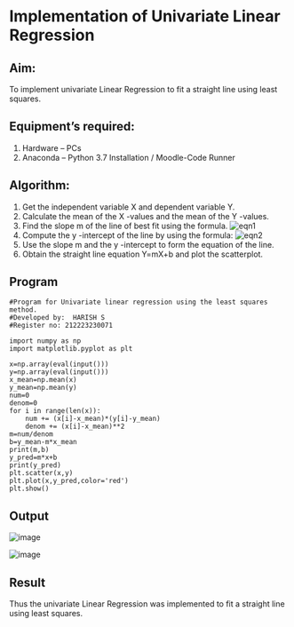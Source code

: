 # Implementation of Univariate Linear Regression
## Aim:
To implement univariate Linear Regression to fit a straight line using least squares.
## Equipment’s required:
1.	Hardware – PCs
2.	Anaconda – Python 3.7 Installation / Moodle-Code Runner
## Algorithm:
1.	Get the independent variable X and dependent variable Y.
2.	Calculate the mean of the X -values and the mean of the Y -values.
3.	Find the slope m of the line of best fit using the formula.
 ![eqn1](./eq1.jpg)
4.	Compute the y -intercept of the line by using the formula:
![eqn2](./eq2.jpg)  
5.	Use the slope m and the y -intercept to form the equation of the line.
6.	Obtain the straight line equation Y=mX+b and plot the scatterplot.
## Program
```
#Program for Univariate linear regression using the least squares method.
#Developed by:  HARISH S
#Register no: 212223230071

import numpy as np
import matplotlib.pyplot as plt

x=np.array(eval(input()))
y=np.array(eval(input()))
x_mean=np.mean(x)
y_mean=np.mean(y)
num=0
denom=0
for i in range(len(x)):
    num += (x[i]-x_mean)*(y[i]-y_mean)
    denom += (x[i]-x_mean)**2
m=num/denom
b=y_mean-m*x_mean
print(m,b)
y_pred=m*x+b
print(y_pred)
plt.scatter(x,y)
plt.plot(x,y_pred,color='red')
plt.show()

```
## Output
![image](https://github.com/pirateharishs/Univariate-Linear-Regression/assets/166011385/a0595cb4-27e5-4b5a-b7da-8d2febcbf683)

![image](https://github.com/pirateharishs/Univariate-Linear-Regression/assets/166011385/20475480-8264-44fa-b679-2ebb25b38926)

## Result
Thus the univariate Linear Regression was implemented to fit a straight line using least squares.
